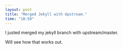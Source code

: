 ```yaml
---
layout: post
title: "Merged Jekyll with Upstream."
time: "18:50"
---
```


I justed merged my jekyll branch with upstream/master.

Will see how that works out.

